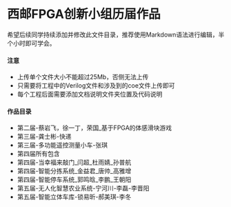 # 西邮FPGA创新小组历届作品

希望后续同学持续添加并修改此文件目录，推荐使用Markdown语法进行编辑，半个小时即可学会。

#### 注意
- 上传单个文件大小不能超过25Mb，否侧无法上传
- 只需要将工程中的Verilog文件和涉及到的coe文件上传即可
- 每个工程后面需要添加文档说明文件夹位置及代码说明

#### 作品目录
- 第二届-蔡岩飞，徐一丁，荣国_基于FPGA的体感滑块游戏
- 第三届-龚士彬-快递
- 第三届-多功能遥控测量小车-张琪
- 第四届所有包含
- 第四届-当幸福来敲门_闫超_杜雨婧_孙普航
- 第四届-智能分拣系统_金益君_唐帅_高雅增
- 第四届-智能停车系统_郭鸣晗_李鹏_王朝阳
- 第五届-无人化智慧农业系统-宁河川-李磊-李晋阳
- 第五届-智能立体车库-锁易昕-郝美琪-李冬
